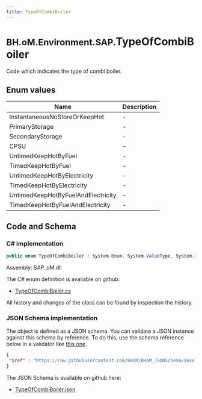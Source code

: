 ```yaml
---
title: TypeOfCombiBoiler
---
```


# <small>BH.oM.Environment.SAP.</small>**TypeOfCombiBoiler**

Code which indicates the type of combi boiler.

## Enum values

| Name            | Description                                                    |
|-----------------|----------------------------------------------------------------|
| InstantaneousNoStoreOrKeepHot |  -  |
| PrimaryStorage |  -  |
| SecondaryStorage |  -  |
| CPSU |  -  |
| UntimedKeepHotByFuel |  -  |
| TimedKeepHotByFuel |  -  |
| UntimedKeepHotByElectricity |  -  |
| TimedKeepHotByElectricity |  -  |
| UntimedKeepHotByFuelAndElectricity |  -  |
| TimedKeepHotByFuelAndElectricity |  -  |


## Code and Schema

### C# implementation

``` C# title="C#"
public enum TypeOfCombiBoiler : System.Enum, System.ValueType, System.IComparable, System.ISpanFormattable, System.IFormattable, System.IConvertible
```

Assembly: SAP_oM.dll

The C# enum definition is available on github:

- [TypeOfCombiBoiler.cs](https://github.com/BHoM/SAP_Toolkit/blob/develop/SAP_oM/Enums\TypeOfCombiBoiler.cs)

All history and changes of the class can be found by inspection the history.
### JSON Schema implementation

The object is defined as a JSON schema. You can validate a JSON instance against this schema by reference. To do this, use the schema reference below in a validator like [this one](https://www.jsonschemavalidator.net/).

``` json title="JSON Schema"
{
 "$ref" : "https://raw.githubusercontent.com/BHoM/BHoM_JSONSchema/develop/SAP_oM/SAP/TypeOfCombiBoiler.json"
}
```

The JSON Schema is available on github here:

- [TypeOfCombiBoiler.json](https://github.com/BHoM/BHoM_JSONSchema/blob/develop/SAP_oM/SAP/TypeOfCombiBoiler.json)
